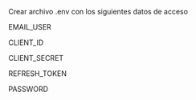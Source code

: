 Crear archivo .env con los siguientes datos de acceso

EMAIL_USER

CLIENT_ID

CLIENT_SECRET

REFRESH_TOKEN

PASSWORD

